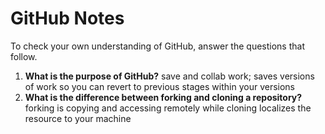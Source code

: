 # GitHub Notes

To check your own understanding of GitHub, answer the questions that follow.

1. **What is the purpose of GitHub?** save and collab work; saves versions of work so you can revert to previous stages within your versions
1. **What is the difference between forking and cloning a repository?** forking is copying and accessing remotely while cloning localizes the resource to your machine 